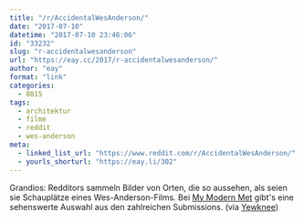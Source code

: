 ```yaml
---
title: "/r/AccidentalWesAnderson/"
date: "2017-07-10"
datetime: "2017-07-10 23:46:06"
id: "33232"
slug: "r-accidentalwesanderson"
url: "https://eay.cc/2017/r-accidentalwesanderson/"
author: "eay"
format: "link"
categories:
  - 0815
tags:
  - architektur
  - filme
  - reddit
  - wes-anderson
meta:
  - linked_list_url: "https://www.reddit.com/r/AccidentalWesAnderson/"
  - yourls_shorturl: "https://eay.li/302"
---
```


Grandios: Redditors sammeln Bilder von Orten, die so aussehen, als seien sie Schauplätze eines Wes-Anderson-Films. Bei [My Modern Met](http://mymodernmet.com/accidental-wes-anderson-reddit/) gibt's eine sehenswerte Auswahl aus den zahlreichen Submissions. (via [Yewknee](http://yewknee.com/blog/accidental-wes-anderson/))
